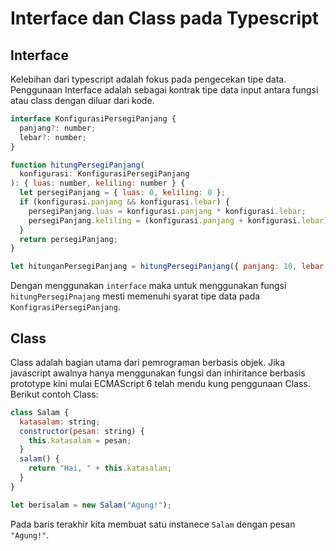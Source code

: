 # Interface dan Class pada Typescript

## Interface

Kelebihan dari typescript adalah fokus pada pengecekan tipe data. Penggunaan Interface adalah sebagai kontrak tipe data input antara fungsi atau class dengan diluar dari kode.

```js
interface KonfigurasiPersegiPanjang {
  panjang?: number;
  lebar?: number;
}

function hitungPersegiPanjang(
  konfigurasi: KonfigurasiPersegiPanjang
): { luas: number, keliling: number } {
  let persegiPanjang = { luas: 0, keliling: 0 };
  if (konfigurasi.panjang && konfigurasi.lebar) {
    persegiPanjang.luas = konfigurasi.panjang * konfigurasi.lebar;
    persegiPanjang.keliling = (konfigurasi.panjang + konfigurasi.lebar) * 2;
  }
  return persegiPanjang;
}

let hitunganPersegiPanjang = hitungPersegiPanjang({ panjang: 10, lebar: 10 });
```

Dengan menggunakan `interface` maka untuk menggunakan fungsi `hitungPersegiPnajang` mesti memenuhi syarat tipe data pada `KonfigrasiPersegiPanjang`.

## Class

Class adalah bagian utama dari pemrograman berbasis objek. Jika javascript awalnya hanya menggunakan fungsi dan inhiritance berbasis prototype kini mulai ECMAScript 6 telah mendu
kung penggunaan Class.
Berikut contoh Class:

```js
class Salam {
  katasalam: string;
  constructor(pesan: string) {
    this.katasalam = pesan;
  }
  salam() {
    return "Hai, " + this.katasalam;
  }
}

let berisalam = new Salam("Agung!");
```

Pada baris terakhir kita membuat satu instanece `Salam` dengan pesan `"Agung!"`.
